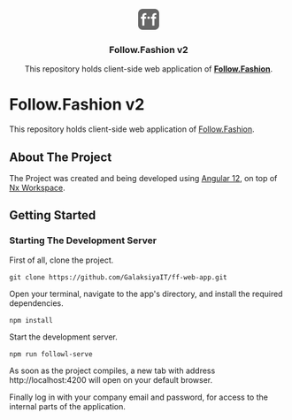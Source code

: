 <p align="center">
  <a href="https://github.com/othneildrew/Best-README-Template">
    <img src="./public/ff-logo-small.svg" alt="Logo" width="38" height="38">
  </a>

  <h3 align="center">Follow.Fashion v2</h3>

  <p align="center">
    This repository holds client-side web application of <a href="https://follow.fashion/textile.html"><strong>Follow.Fashion</strong></a>.
  </p>
</p>

# Follow.Fashion v2

This repository holds client-side web application of [Follow.Fashion](https://follow.fashion/textile.html).

## About The Project

The Project was created and being developed using [Angular 12](https://angular.io/), on top of [Nx Workspace](https://nx.dev/).

## Getting Started

### Starting The Development Server

First of all, clone the project.

```
git clone https://github.com/GalaksiyaIT/ff-web-app.git
```

Open your terminal, navigate to the app's directory, and install the required dependencies.

```
npm install
```

Start the development server.

```
npm run followl-serve
```

As soon as the project compiles, a new tab with address http://localhost:4200 will open on your default browser.

Finally log in with your company email and password, for access to the internal parts of the application.
